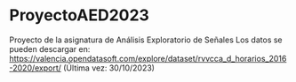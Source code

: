 # ProyectoAED2023
Proyecto de la asignatura de Análisis Exploratorio de Señales
Los datos se pueden descargar en: https://valencia.opendatasoft.com/explore/dataset/rvvcca_d_horarios_2016-2020/export/ (Última vez: 30/10/2023)
